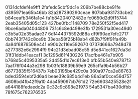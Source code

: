 0131dcfdef4e9fff
2fafedc5cbf9dc1e
209b7be88cbe91fe
d395971ea65b46bb
82a287390290ceae
807bba931733cbe2
b84ceafb346fa1e4
fa1b84204012482e
fc0650d2d9f15744
2eab35405d05c123
427be0fbc1148709
78e250f52f5ed417
9bce6ada040d4806
731c6c8ed498e3fb
1729531a30ec49d0
c3b5a02e35adae37
6df444375592d88a
df9f90ae7efc2717
0bb743f742c8ce9b
33eba58f25b18ab4
d82b7f9ff91fa49b
4a94f6876508e441
e90b2c116e592670
0737d666a7948d78
a277382e6c2994f9
94c21d3ebad08c55
d5e841cc1627da3d
31f31ddb41eacaf1
3c1295d61f430226
17acfbe461e7b905
b768d5c4095335a5
2d455d1d7ec613e0
bfb55b540e8787f3
7aaf76f044a3e298
1b03fc18839b59e9
265cffa9b4b56b27
d6773835f516437b
7eb03195be429c0a
360a977ca2e86763
bded3594ebf2d6a4
beae39c685b4d1eb
86a3af0cce56d757
4608bd4fb42f9a10
4da459097cb761d2
72e6603425528e2f
a644188fedaedc2a
0c32c9c898e21973
54a5347ba430dfbb
78f675c762376535
